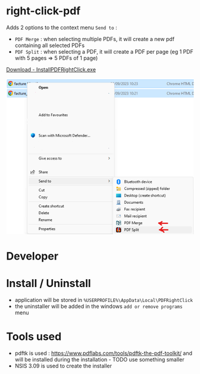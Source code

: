 # right-click-pdf

Adds 2 options to the context menu `Send to` :
- `PDF Merge` : when selecting multiple PDFs, it will create a new pdf containing all selected PDFs
- `PDF Split` : when selecting a PDF, it will create a PDF per page (eg 1 PDF with 5 pages => 5 PDFs of 1 page)

[Download - InstallPDFRightClick.exe](https://github.com/remmel/pdf-right-click/releases/latest/download/InstallPDFRightClick.exe)

![Send to context menu options](screenshot.png)

# Developer

# Install / Uninstall

- application will be stored in `%USERPROFILE%\AppData\Local\PDFRightClick`
- the uninstaller will be added in the windows `add or remove programs` menu 

# Tools used

- pdftk is used : https://www.pdflabs.com/tools/pdftk-the-pdf-toolkit/ and will be installed during the installation - TODO use something smaller
- NSIS 3.09 is used to create the installer